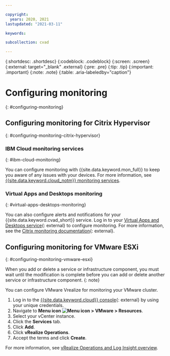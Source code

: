 ```yaml
---

copyright:
  years: 2020, 2021
lastupdated: "2021-03-11"

keywords: 

subcollection: cvad

---
```


{:shortdesc: .shortdesc}
{:codeblock: .codeblock}
{:screen: .screen}
{:external: target="_blank" .external}
{:pre: .pre}
{:tip: .tip}
{:important: .important}
{:note: .note}
{:table: .aria-labeledby="caption"}

# Configuring monitoring
{: #configuring-monitoring}

## Configuring monitoring for Citrix Hypervisor
{: #configuring-monitoring-citrix-hypervisor}

### IBM Cloud monitoring services
{: #ibm-cloud-monitoring}

You can configure monitoring with {{site.data.keyword.mon_full}} to keep you aware of any issues with your devices. For more information, see [{{site.data.keyword.cloud_notm}} monitoring services](/docs/cloud-infrastructure?topic=cloud-infrastructure-monitoring).

### Virtual Apps and Desktops monitoring
{: #virtual-apps-desktops-monitoring}

You can also configure alerts and notifications for your {{site.data.keyword.cvad_short}} service. Log in to your [Virtual Apps and Desktops service](https://xenapp.cloud.com/monitor){: external} to configure monitoring. For more information, see the [Citrix monitoring documentation](https://docs.citrix.com/en-us/citrix-virtual-apps-desktops-service/monitor.html){: external}.

## Configuring monitoring for VMware ESXi
{: #configuring-monitoring-vmware-esxi}

When you add or delete a service or infrastructure component, you must wait until the modification is complete before you can add or delete another service or infrastructure component. 
{: note}

You can configure VMware Vrealize for monitoring your VMware cluster. 

1. Log in to the [{{site.data.keyword.cloud}} console](https://cloud.ibm.com/login){: external} by using your unique credentials.
2. Navigate to **Menu icon ![Menu icon](../icons/icon_hamburger.svg) > VMware > Resources**.
2. Select your vCenter instance.
3. Click the **Services** tab.
4. Click **Add**.
5. Click **vRealize Operations**. 
6. Accept the terms and click **Create**. 

For more information, see [vRealize Operations and Log Insight overview](/docs/VMwaresolutions?topic=VMwaresolutions-vrops_overview).